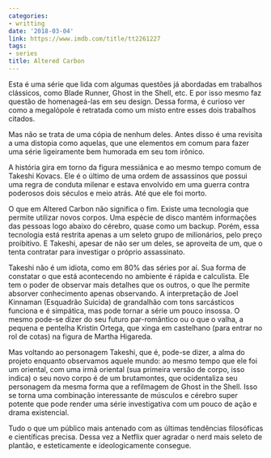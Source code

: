 ```yaml
---
categories:
- writting
date: '2018-03-04'
link: https://www.imdb.com/title/tt2261227
tags:
- series
title: Altered Carbon
---
```


Esta é uma série que lida com algumas questões já abordadas em trabalhos clássicos, como Blade Runner, Ghost in the Shell, etc. E por isso mesmo faz questão de homenageá-las em seu design. Dessa forma, é curioso ver como a megalópole é retratada como um misto entre esses dois trabalhos citados.

Mas não se trata de uma cópia de nenhum deles. Antes disso é uma revisita a uma distopia como aquelas, que une elementos em comum para fazer uma série ligeiramente bem humorada em seu tom irônico.

A história gira em torno da figura messiânica e ao mesmo tempo comum de Takeshi Kovacs. Ele é o último de uma ordem de assassinos que possui uma regra de conduta milenar e estava envolvido em uma guerra contra poderosos dois séculos e meio atrás. Até que ele foi morto.

O que em Altered Carbon não significa o fim. Existe uma tecnologia que permite utilizar novos corpos. Uma espécie de disco mantém informações das pessoas logo abaixo do cérebro, quase como um backup. Porém, essa tecnologia está restrita apenas a um seleto grupo de milionários, pelo preço proibitivo. E Takeshi, apesar de não ser um deles, se aproveita de um, que o tenta contratar para investigar o próprio assassinato.

Takeshi não é um idiota, como em 80% das séries por aí. Sua forma de constatar o que está acontecendo no ambiente é rápida e calculista. Ele tem o poder de observar mais detalhes que os outros, o que lhe permite absorver conhecimento apenas observando. A interpretação de Joel Kinnaman (Esquadrão Suicida) de grandalhão com tons sarcásticos funciona e é simpática, mas pode tornar a série um pouco insossa. O mesmo pode-se dizer do seu futuro par-romântico ou o que o valha, a pequena e pentelha Kristin Ortega, que xinga em castelhano (para entrar no rol de cotas) na figura de Martha Higareda.

Mas voltando ao personagem Takeshi, que é, pode-se dizer, a alma do projeto enquanto observamos aquele mundo: ao mesmo tempo que ele foi um oriental, com uma irmã oriental (sua primeira versão de corpo, isso indica) o seu novo corpo é de um brutamontes, que ocidentaliza seu personagem da mesma forma que a refilmagem de Ghost in the Shell. Isso se torna uma combinação interessante de músculos e cérebro super potente que pode render uma série investigativa com um pouco de ação e drama existencial.

Tudo o que um público mais antenado com as últimas tendências filosóficas e científicas precisa. Dessa vez a Netflix quer agradar o nerd mais seleto de plantão, e esteticamente e ideologicamente consegue.

